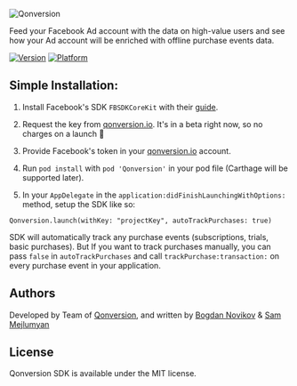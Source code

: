![Qonversion](https://qonversion.io/assets/img/brand.png)

Feed your Facebook Ad account with the data on high-value users and see how your Ad account will be enriched with offline purchase events data.

[![Version](https://img.shields.io/cocoapods/v/Qonversion.svg?style=flat)](https://cocoapods.org/pods/Qonversion)
[![Platform](https://img.shields.io/cocoapods/p/Qonversion.svg?style=flat)](https://cocoapods.org/pods/Qonversion)

## Simple Installation:

1. Install Facebook's SDK `FBSDKCoreKit` with their [guide](https://developers.facebook.com/docs/ios/getting-started). 

2. Request the key from [qonversion.io](https://qonversion.io). It's in a beta right now, so no charges on a launch 🐬

3. Provide Facebook's token in your [qonversion.io](https://qonversion.io) account.

4. Run `pod install` with `pod 'Qonversion'` in your pod file (Carthage will be supported later).

5. In your `AppDelegate` in the `application:didFinishLaunchingWithOptions:` method, setup the SDK like so:
```
Qonversion.launch(withKey: "projectKey", autoTrackPurchases: true)
```

SDK will automatically track any purchase events (subscriptions, trials, basic purchases). But If you want to track purchases manually, you can pass `false` in `autoTrackPurchases` and call `trackPurchase:transaction:` on every purchase event in your application.

## Authors

Developed by Team of [Qonversion](https://qonversion.io), and written by [Bogdan Novikov](https://github.com/Axcic) & [Sam Mejlumyan](https://github.com/smejl)

## License

Qonversion SDK is available under the MIT license.
